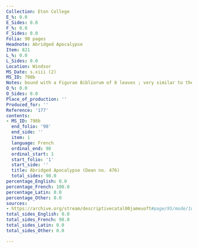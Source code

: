 ```yaml
---
Collection: Eton College
E_%: 0.0
E_Sides: 0.0
F_%: 0.0
F_Sides: 0.0
Folia: 90 pages
Headnote: Abridged Apocalypse
Item: 821
L_%: 0.0
L_Sides: 0.0
Location: Windsor
MS_Date: s.xiii (2)
MS_ID: 798b
Notes: bound with a Figurae Bibliorum of 8 leaves ; very similar to the Lambeth Apocalypse
O_%: 0.0
O_Sides: 0.0
Place_of_production: ''
Produced_for: ''
Reference: '177'
contents:
- MS_ID: 798b
  end_folio: '98'
  end_side: ''
  item: 1
  language: French
  ordinal_end: 98
  ordinal_start: 1
  start_folio: '1'
  start_side: ''
  title: Abridged Apocalypse (Dean no. 476)
  total_sides: 98.0
percentage_English: 0.0
percentage_French: 100.0
percentage_Latin: 0.0
percentage_Other: 0.0
sources:
- https://archive.org/stream/descriptivecatal00jameuoft#page/95/mode/1up
total_sides_English: 0.0
total_sides_French: 98.0
total_sides_Latin: 0.0
total_sides_Other: 0.0

---
```

